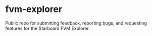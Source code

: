 # fvm-explorer
Public repo for submitting feedback, reporting bugs, and requesting features for the Starboard FVM Explorer.
